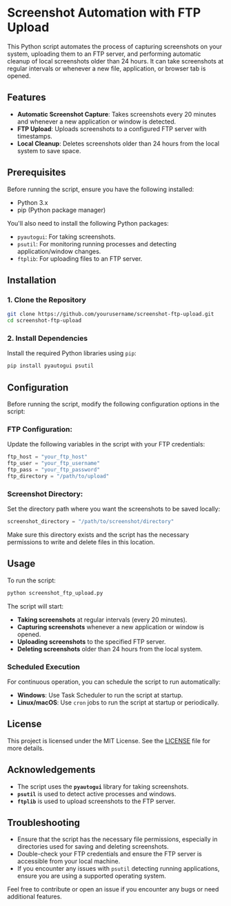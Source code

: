 
# Screenshot Automation with FTP Upload

This Python script automates the process of capturing screenshots on your system, uploading them to an FTP server, and performing automatic cleanup of local screenshots older than 24 hours. It can take screenshots at regular intervals or whenever a new file, application, or browser tab is opened.

## Features

- **Automatic Screenshot Capture**: Takes screenshots every 20 minutes and whenever a new application or window is detected.
- **FTP Upload**: Uploads screenshots to a configured FTP server with timestamps.
- **Local Cleanup**: Deletes screenshots older than 24 hours from the local system to save space.

## Prerequisites

Before running the script, ensure you have the following installed:

- Python 3.x
- pip (Python package manager)

You'll also need to install the following Python packages:

- `pyautogui`: For taking screenshots.
- `psutil`: For monitoring running processes and detecting application/window changes.
- `ftplib`: For uploading files to an FTP server.

## Installation

### 1. Clone the Repository

```bash
git clone https://github.com/yourusername/screenshot-ftp-upload.git
cd screenshot-ftp-upload
```

### 2. Install Dependencies

Install the required Python libraries using `pip`:

```bash
pip install pyautogui psutil
```

## Configuration

Before running the script, modify the following configuration options in the script:

### FTP Configuration:

Update the following variables in the script with your FTP credentials:

```python
ftp_host = "your_ftp_host"
ftp_user = "your_ftp_username"
ftp_pass = "your_ftp_password"
ftp_directory = "/path/to/upload"
```

### Screenshot Directory:

Set the directory path where you want the screenshots to be saved locally:

```python
screenshot_directory = "/path/to/screenshot/directory"
```

Make sure this directory exists and the script has the necessary permissions to write and delete files in this location.

## Usage

To run the script:

```bash
python screenshot_ftp_upload.py
```

The script will start:

- **Taking screenshots** at regular intervals (every 20 minutes).
- **Capturing screenshots** whenever a new application or window is opened.
- **Uploading screenshots** to the specified FTP server.
- **Deleting screenshots** older than 24 hours from the local system.

### Scheduled Execution

For continuous operation, you can schedule the script to run automatically:

- **Windows**: Use Task Scheduler to run the script at startup.
- **Linux/macOS**: Use `cron` jobs to run the script at startup or periodically.

## License

This project is licensed under the MIT License. See the [LICENSE](LICENSE) file for more details.

## Acknowledgements

- The script uses the **`pyautogui`** library for taking screenshots.
- **`psutil`** is used to detect active processes and windows.
- **`ftplib`** is used to upload screenshots to the FTP server.

## Troubleshooting

- Ensure that the script has the necessary file permissions, especially in directories used for saving and deleting screenshots.
- Double-check your FTP credentials and ensure the FTP server is accessible from your local machine.
- If you encounter any issues with `psutil` detecting running applications, ensure you are using a supported operating system.

Feel free to contribute or open an issue if you encounter any bugs or need additional features.
